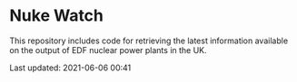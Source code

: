 # Nuke Watch

This repository includes code for retrieving the latest information available on the output of EDF nuclear power plants in the UK.

Last updated: 2021-06-06 00:41